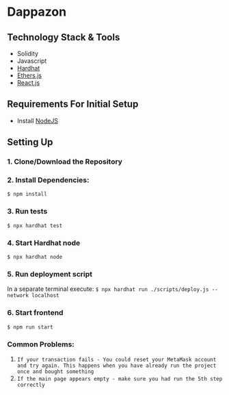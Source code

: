 # Dappazon

## Technology Stack & Tools

- Solidity
- Javascript
- [Hardhat](https://hardhat.org/) 
- [Ethers.js](https://docs.ethers.io/v5/) 
- [React.js](https://reactjs.org/) 

## Requirements For Initial Setup
- Install [NodeJS](https://nodejs.org/en/)

## Setting Up
### 1. Clone/Download the Repository

### 2. Install Dependencies:
`$ npm install`

### 3. Run tests
`$ npx hardhat test`

### 4. Start Hardhat node
`$ npx hardhat node`

### 5. Run deployment script
In a separate terminal execute:
`$ npx hardhat run ./scripts/deploy.js --network localhost`

### 6. Start frontend
`$ npm run start`

### Common Problems:

1. `If your transaction fails - You could reset your MetaMask account and try again. This happens when you have already run the project once and bought something`
2. `If the main page appears empty - make sure you had run the 5th step correctly`